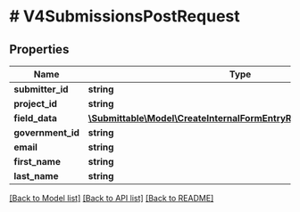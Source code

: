 # # V4SubmissionsPostRequest

## Properties

Name | Type | Description | Notes
------------ | ------------- | ------------- | -------------
**submitter_id** | **string** |  |
**project_id** | **string** |  |
**field_data** | [**\Submittable\Model\CreateInternalFormEntryRequestFieldDataInner[]**](CreateInternalFormEntryRequestFieldDataInner.md) |  |
**government_id** | **string** |  | [optional]
**email** | **string** |  |
**first_name** | **string** |  |
**last_name** | **string** |  |

[[Back to Model list]](../../README.md#models) [[Back to API list]](../../README.md#endpoints) [[Back to README]](../../README.md)
